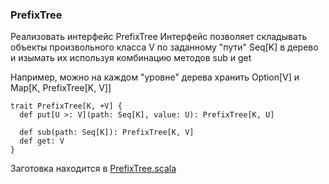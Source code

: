 ### PrefixTree

Реализовать интерфейс PrefixTree
Интерфейс позволяет складывать объекты произвольного класса V по заданному "пути" Seq\[K] в дерево
и изымать их используя комбинацию методов sub и get

Например, можно на каждом "уровне" дерева хранить Option\[V] и Map\[K, PrefixTree\[K, V]]

    trait PrefixTree[K, +V] {
      def put[U >: V](path: Seq[K], value: U): PrefixTree[K, U]

      def sub(path: Seq[K]): PrefixTree[K, V]
      def get: V
    }

Заготовка находится в [PrefixTree.scala](src/main/scala/fintech/homework03/PrefixTree.scala)